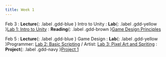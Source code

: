 ```yaml
---
title: Week 1
---
```


Feb 3
: **Lecture**{: .label .gdd-blue } Intro to Unity
: **Lab**{: .label .gdd-yellow }[Lab 1: Intro to Unity]
: **Reading**{: .label .gdd-brown }[Game Design Principles]

Feb 5
: **Lecture**{: .label .gdd-blue } Game Design
: **Lab**{: .label .gdd-yellow }Programmer: [Lab 2: Basic Scripting] / Artist: [Lab 3: Pixel Art and Spriting]
: **Project**{: .label .gdd-navy }[Project 1]

[Intro to Unity]: https://docs.google.com/presentation/d/1dAfCKSTjRtghfBLiGwkLpU6Dm3gb2sl1D8NYpA9ybg0/edit#slide=id.g2315d55620b_0_5
[Game Design]: https://docs.google.com/presentation/d/1MCv-Lv4LxIjcdYdUczBw8UDfVaa2TWeRwi2xyAX8N9E/edit#slide=id.p


[Lab 1: Intro to Unity]: ./../pages/labs/lab1/lab1
[Lab 2: Basic Scripting]: ./../pages/labs/lab2/lab2
[Lab 3: Pixel Art and Spriting]: ./../pages/labs/lab3/lab3

[Project 1]: ./../pages/projects/Projects

[Game Design Principles]: https://www.gamedesigning.org/learn/game-design-principles/ 